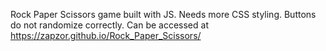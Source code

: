 Rock Paper Scissors game built with JS. Needs more CSS styling. Buttons do not randomize correctly.
Can be accessed at https://zapzor.github.io/Rock_Paper_Scissors/
